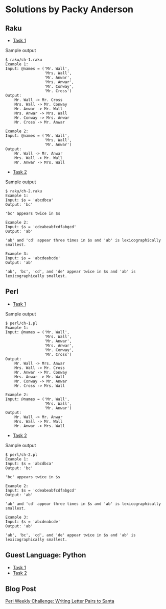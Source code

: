 # Solutions by Packy Anderson

## Raku

* [Task 1](raku/ch-1.raku)

Sample output
```
$ raku/ch-1.raku
Example 1:
Input: @names = ('Mr. Wall',
                 'Mrs. Wall',
                 'Mr. Anwar',
                 'Mrs. Anwar',
                 'Mr. Conway',
                 'Mr. Cross')
Output:
    Mr. Wall -> Mr. Cross
    Mrs. Wall -> Mr. Conway
    Mr. Anwar -> Mr. Wall
    Mrs. Anwar -> Mrs. Wall
    Mr. Conway -> Mrs. Anwar
    Mr. Cross -> Mr. Anwar

Example 2:
Input: @names = ('Mr. Wall',
                 'Mrs. Wall',
                 'Mr. Anwar')
Output:
    Mr. Wall -> Mr. Anwar
    Mrs. Wall -> Mr. Wall
    Mr. Anwar -> Mrs. Wall
```

* [Task 2](raku/ch-2.raku)

Sample output
```
$ raku/ch-2.raku
Example 1:
Input: $s = 'abcdbca'
Output: 'bc'

'bc' appears twice in $s

Example 2:
Input: $s = 'cdeabeabfcdfabgcd'
Output: 'ab'

'ab' and 'cd' appear three times in $s and 'ab' is lexicographically smallest.

Example 3:
Input: $s = 'abcdeabcde'
Output: 'ab'

'ab', 'bc', 'cd', and 'de' appear twice in $s and 'ab' is lexicographically smallest.
```

## Perl

* [Task 1](perl/ch-1.pl)

Sample output
```
$ perl/ch-1.pl
Example 1:
Input: @names = ('Mr. Wall',
                 'Mrs. Wall',
                 'Mr. Anwar',
                 'Mrs. Anwar',
                 'Mr. Conway',
                 'Mr. Cross')
Output:
    Mr. Wall -> Mrs. Anwar
    Mrs. Wall -> Mr. Cross
    Mr. Anwar -> Mr. Conway
    Mrs. Anwar -> Mr. Wall
    Mr. Conway -> Mr. Anwar
    Mr. Cross -> Mrs. Wall

Example 2:
Input: @names = ('Mr. Wall',
                 'Mrs. Wall',
                 'Mr. Anwar')
Output:
    Mr. Wall -> Mr. Anwar
    Mrs. Wall -> Mr. Wall
    Mr. Anwar -> Mrs. Wall
```

* [Task 2](perl/ch-2.pl)

Sample output
```
$ perl/ch-2.pl
Example 1:
Input: $s = 'abcdbca'
Output: 'bc'

'bc' appears twice in $s

Example 2:
Input: $s = 'cdeabeabfcdfabgcd'
Output: 'ab'

'ab' and 'cd' appear three times in $s and 'ab' is lexicographically smallest.

Example 3:
Input: $s = 'abcdeabcde'
Output: 'ab'

'ab', 'bc', 'cd', and 'de' appear twice in $s and 'ab' is lexicographically smallest.
```

## Guest Language: Python
* [Task 1](python/ch-1.py)
* [Task 2](python/ch-2.py)

## Blog Post

[Perl Weekly Challenge: Writing Letter Pairs to Santa](https://packy.dardan.com/b/FK)
